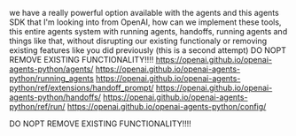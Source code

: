 we have a really powerful option available with the agents and this agents SDK that I'm looking into from OpenAI, how can we implement these tools, this 
  entire agents system with running agents, handoffs, running agents and things like that, without disrupting our existing functionaly or removing existing features like you did previously (this is a second attempt) DO NOPT REMOVE EXISTING FUNCTIONALITY!!!!
  https://openai.github.io/openai-agents-python/agents/
  https://openai.github.io/openai-agents-python/running_agents
  https://openai.github.io/openai-agents-python/ref/extensions/handoff_prompt/
  https://openai.github.io/openai-agents-python/handoffs/
  https://openai.github.io/openai-agents-python/ref/run/
  https://openai.github.io/openai-agents-python/config/

  DO NOPT REMOVE EXISTING FUNCTIONALITY!!!!